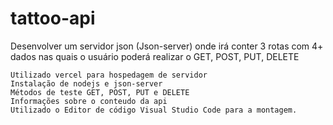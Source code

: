 # tattoo-api
Desenvolver um servidor json (Json-server) onde irá conter 3 rotas com 4+ dados nas quais o usuário poderá realizar o GET, POST, PUT, DELETE

    Utilizado vercel para hospedagem de servidor
    Instalação de nodejs e json-server
    Métodos de teste GET, POST, PUT e DELETE
    Informações sobre o conteudo da api
    Utilizado o Editor de código Visual Studio Code para a montagem.
    
